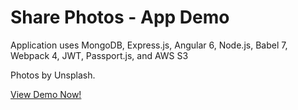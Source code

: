 # Share Photos - App Demo

Application uses MongoDB, Express.js, Angular 6, Node.js, Babel 7, Webpack 4, JWT, Passport.js, and AWS S3

Photos by Unsplash.

[View Demo Now!](https://share-photos-demo.herokuapp.com/home)
